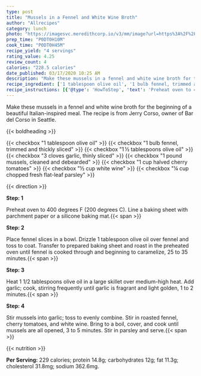 ```yaml
---
type: post
title: "Mussels in a Fennel and White Wine Broth"
author: "Allrecipes"
category: lunch
photo: "https://imagesvc.meredithcorp.io/v3/mm/image?url=https%3A%2F%2Fimages.media-allrecipes.com%2Fuserphotos%2F2227935.jpg"
prep_time: "P0DT0H10M"
cook_time: "P0DT0H45M"
recipe_yield: "4 servings"
rating_value: 4.25
review_count: 4
calories: "228.5 calories"
date_published: 03/17/2020 10:25 AM
description: "Make these mussels in a fennel and white wine broth for the beginning of a beautiful Italian-inspired meal. The recipe is from Jerry Corso, owner of Bar del Corso in Seattle."
recipe_ingredient: ['1 tablespoon olive oil', '1 bulb fennel, trimmed and thickly sliced', '1\u2009½ tablespoons olive oil', '3 cloves garlic, thinly sliced', '1 pound mussels, cleaned and debearded', '1 cup halved cherry tomatoes', '½ cup white wine', '¼ cup chopped fresh flat-leaf parsley']
recipe_instructions: [{'@type': 'HowToStep', 'text': 'Preheat oven to 400 degrees F (200 degrees C). Line a baking sheet with parchment paper or a silicone baking mat.\n'}, {'@type': 'HowToStep', 'text': 'Place fennel slices in a bowl. Drizzle 1 tablespoon olive oil over fennel and toss to coat. Transfer to prepared baking sheet and roast in the preheated oven until fennel is cooked through and beginning to caramelize, 25 to 35 minutes.\n'}, {'@type': 'HowToStep', 'text': 'Heat 1 1/2 tablespoons olive oil in a large skillet over medium-high heat. Add garlic; cook, stirring frequently until garlic is fragrant and light golden, 1 to 2 minutes.\n'}, {'@type': 'HowToStep', 'text': 'Stir mussels into garlic; toss to evenly combine. Stir in roasted fennel, cherry tomatoes, and white wine. Bring to a boil, cover, and cook until mussels are all opened, 3 to 5 minutes. Stir in parsley and serve.\n'}]
---
```


Make these mussels in a fennel and white wine broth for the beginning of a beautiful Italian-inspired meal. The recipe is from Jerry Corso, owner of Bar del Corso in Seattle. 

{{< boldheading >}}

{{< checkbox "1 tablespoon olive oil" >}}
{{< checkbox "1 bulb fennel, trimmed and thickly sliced" >}}
{{< checkbox "1 ½ tablespoons olive oil" >}}
{{< checkbox "3 cloves garlic, thinly sliced" >}}
{{< checkbox "1 pound mussels, cleaned and debearded" >}}
{{< checkbox "1 cup halved cherry tomatoes" >}}
{{< checkbox "½ cup white wine" >}}
{{< checkbox "¼ cup chopped fresh flat-leaf parsley" >}}


{{< direction >}}

**Step: 1**

Preheat oven to 400 degrees F (200 degrees C). Line a baking sheet with parchment paper or a silicone baking mat.{{< span >}}

**Step: 2**

Place fennel slices in a bowl. Drizzle 1 tablespoon olive oil over fennel and toss to coat. Transfer to prepared baking sheet and roast in the preheated oven until fennel is cooked through and beginning to caramelize, 25 to 35 minutes.{{< span >}}

**Step: 3**

Heat 1 1/2 tablespoons olive oil in a large skillet over medium-high heat. Add garlic; cook, stirring frequently until garlic is fragrant and light golden, 1 to 2 minutes.{{< span >}}

**Step: 4**

Stir mussels into garlic; toss to evenly combine. Stir in roasted fennel, cherry tomatoes, and white wine. Bring to a boil, cover, and cook until mussels are all opened, 3 to 5 minutes. Stir in parsley and serve.{{< span >}}

{{< nutrition >}}

**Per Serving:** 229 calories; protein 14.8g; carbohydrates 12g; fat 11.3g; cholesterol 31.8mg; sodium 362.6mg.